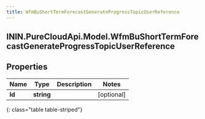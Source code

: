 ```yaml
---
title: WfmBuShortTermForecastGenerateProgressTopicUserReference
---
```

## ININ.PureCloudApi.Model.WfmBuShortTermForecastGenerateProgressTopicUserReference

## Properties

|Name | Type | Description | Notes|
|------------ | ------------- | ------------- | -------------|
| **Id** | **string** |  | [optional] |
{: class="table table-striped"}


